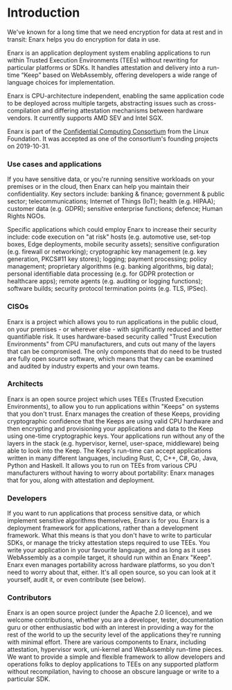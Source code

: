 # Introduction

We've known for a long time that we need encryption for data at rest and in transit: Enarx helps you do encryption for data in use.

Enarx is an application deployment system enabling applications to run within Trusted Execution Environments (TEEs) without rewriting for particular platforms or SDKs. It handles attestation and delivery into a run-time “Keep” based on WebAssembly, offering developers a wide range of language choices for implementation.

Enarx is CPU-architecture independent, enabling the same application code to be deployed across multiple targets, abstracting issues such as cross-compilation and differing attestation mechanisms between hardware vendors. It currently supports AMD SEV and Intel SGX.

Enarx is part of the [Confidential Computing Consortium](https://confidentialcomputing.io/) from the Linux Foundation. It was accepted as one of the consortium's founding projects on 2019-10-31.

### Use cases and applications
If you have sensitive data, or you're running sensitive workloads on your premises or in the cloud, then Enarx can help you maintain their confidentiality.  Key sectors include: banking & finance; government & public sector; telecommunications; Internet of Things (IoT); health (e.g. HIPAA); customer data (e.g. GDPR); sensitive enterprise functions; defence; Human Rights NGOs.

Specific applications which could employ Enarx to increase their security include: code execution on "at risk" hosts (e.g. automotive use, set-top boxes, Edge deployments, mobile security assets); sensitive configuration (e.g. firewall or networking); cryptographic key management (e.g. key generation, PKCS#11 key stores); logging; payment processing; policy management; proprietary algorithms (e.g. banking algorithms, big data); personal identifiable data processing (e.g. for GDPR protection or healthcare apps); remote agents (e.g. auditing or logging functions); software builds; security protocol termination points (e.g. TLS, IPSec).

### CISOs
Enarx is a project which allows you to run applications in the public cloud, on your premises - or wherever else - with significantly reduced and better quantifiable risk.  It uses hardware-based security called "Trust Execution Environments" from CPU manufacturers, and cuts out many of the layers that can be compromised.  The only components that do need to be trusted are fully open source software, which means that they can be examined and audited by industry experts and your own teams.

### Architects
Enarx is an open source project which uses TEEs (Trusted Execution Environments), to allow you to run applications within "Keeps" on systems that you don't trust.  Enarx manages the creation of these Keeps, providing cryptographic confidence that the Keeps are using valid CPU hardware and then encrypting and provisioning your applications and data to the Keep using one-time cryptographic keys.  Your applications run without any of the layers in the stack (e.g. hypervisor, kernel, user-space, middleware) being able to look into the Keep.  The Keep's run-time can accept applications written in many different languages, including Rust, C, C++, C#, Go, Java, Python and Haskell.  It allows you to run on TEEs from various CPU manufacturers without having to worry about portability: Enarx manages that for you, along with attestation and deployment.

### Developers
If you want to run applications that process sensitive data, or which implement sensitive algorithms themselves, Enarx is for you.  Enarx is a deployment framework for applications, rather than a development framework.  What this means is that you don't have to write to particular SDKs, or manage the tricky attestation steps required to use TEEs.  You write your application in your favourite language, and as long as it uses WebAssembly as a compile target, it should run within an Enarx "Keep".  Enarx even manages portability across hardware platforms, so you don't need to worry about that, either.  It's all open source, so you can look at it yourself, audit it, or even contribute (see below).

### Contributors
Enarx is an open source project (under the Apache 2.0 licence), and we welcome contributions, whether you are a developer, tester, documentation guru or other enthusiastic bod with an interest in providing a way for the rest of the world to up the security level of the applications they're running with minimal effort.  There are various components to Enarx, including attestation, hypervisor work, uni-kernel and WebAssembly run-time pieces.  We want to provide a simple and flexible framework to allow developers and operations folks to deploy applications to TEEs on any supported platform without recompilation, having to choose an obscure language or write to a particular SDK.
